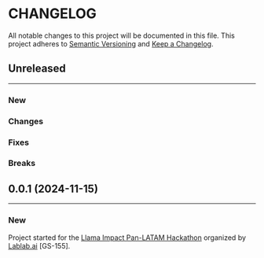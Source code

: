 # CHANGELOG

All notable changes to this project will be documented in this file.
This project adheres to [Semantic Versioning](http://semver.org/) and [Keep a Changelog](http://keepachangelog.com/).


## Unreleased
---

### New

### Changes

### Fixes

### Breaks


## 0.0.1 (2024-11-15)
---

### New
Project started for the [Llama Impact Pan-LATAM Hackathon](https://lablab.ai/event/hackathon-llama-impact-pan-latam-es) organized by [Lablab.ai](https://lablab.ai) [GS-155].
